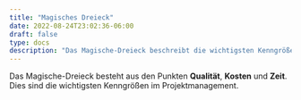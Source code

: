 ```yaml
---
title: "Magisches Dreieck"
date: 2022-08-24T23:02:36-06:00
draft: false
type: docs
description: "Das Magische-Dreieck beschreibt die wichtigsten Kenngrößen des Projektmanagements."
---
```


Das Magische-Dreieck besteht aus den Punkten **Qualität**, **Kosten** und **Zeit**. Dies sind die wichtigsten Kenngrößen im Projektmanagement.
